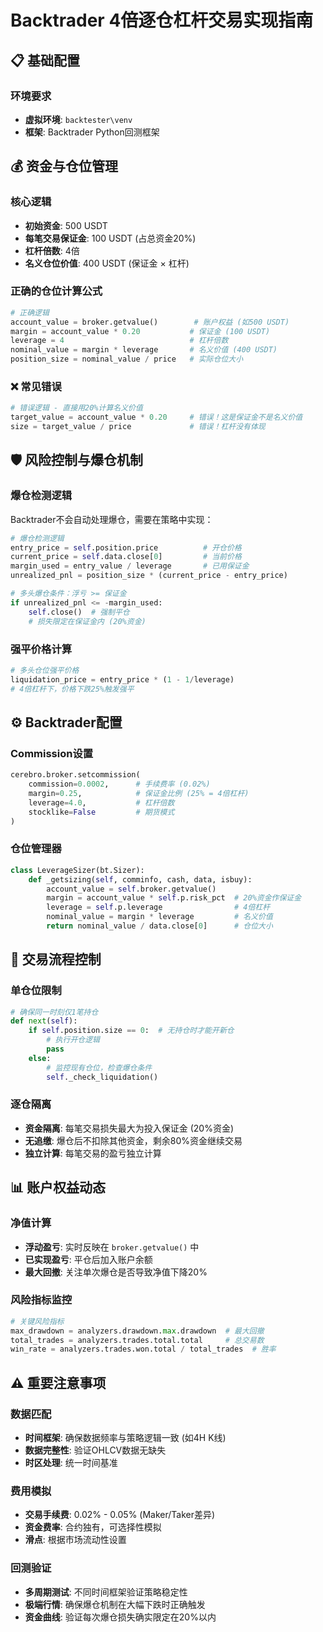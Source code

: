 # Backtrader 4倍逐仓杠杆交易实现指南

## 📋 基础配置

### 环境要求
- **虚拟环境**: `backtester\venv`
- **框架**: Backtrader Python回测框架

## 💰 资金与仓位管理

### 核心逻辑
- **初始资金**: 500 USDT
- **每笔交易保证金**: 100 USDT (占总资金20%)
- **杠杆倍数**: 4倍
- **名义仓位价值**: 400 USDT (保证金 × 杠杆)

### 正确的仓位计算公式
```python
# 正确逻辑
account_value = broker.getvalue()        # 账户权益 (如500 USDT)
margin = account_value * 0.20           # 保证金 (100 USDT)
leverage = 4                            # 杠杆倍数
nominal_value = margin * leverage       # 名义价值 (400 USDT)
position_size = nominal_value / price   # 实际仓位大小
```

### ❌ 常见错误
```python
# 错误逻辑 - 直接用20%计算名义价值
target_value = account_value * 0.20     # 错误！这是保证金不是名义价值
size = target_value / price             # 错误！杠杆没有体现
```

## 🛡️ 风险控制与爆仓机制

### 爆仓检测逻辑
Backtrader不会自动处理爆仓，需要在策略中实现：

```python
# 爆仓检测逻辑
entry_price = self.position.price          # 开仓价格
current_price = self.data.close[0]         # 当前价格
margin_used = entry_value / leverage       # 已用保证金
unrealized_pnl = position_size * (current_price - entry_price)

# 多头爆仓条件：浮亏 >= 保证金
if unrealized_pnl <= -margin_used:
    self.close()  # 强制平仓
    # 损失限定在保证金内 (20%资金)
```

### 强平价格计算
```python
# 多头仓位强平价格
liquidation_price = entry_price * (1 - 1/leverage)
# 4倍杠杆下，价格下跌25%触发强平
```

## ⚙️ Backtrader配置

### Commission设置
```python
cerebro.broker.setcommission(
    commission=0.0002,      # 手续费率 (0.02%)
    margin=0.25,            # 保证金比例 (25% = 4倍杠杆)
    leverage=4.0,           # 杠杆倍数
    stocklike=False         # 期货模式
)
```

### 仓位管理器
```python
class LeverageSizer(bt.Sizer):
    def _getsizing(self, comminfo, cash, data, isbuy):
        account_value = self.broker.getvalue()
        margin = account_value * self.p.risk_pct  # 20%资金作保证金
        leverage = self.p.leverage                # 4倍杠杆
        nominal_value = margin * leverage         # 名义价值
        return nominal_value / data.close[0]      # 仓位大小
```

## 🔄 交易流程控制

### 单仓位限制
```python
# 确保同一时刻仅1笔持仓
def next(self):
    if self.position.size == 0:  # 无持仓时才能开新仓
        # 执行开仓逻辑
        pass
    else:
        # 监控现有仓位，检查爆仓条件
        self._check_liquidation()
```

### 逐仓隔离
- **资金隔离**: 每笔交易损失最大为投入保证金 (20%资金)
- **无追缴**: 爆仓后不扣除其他资金，剩余80%资金继续交易
- **独立计算**: 每笔交易的盈亏独立计算

## 📊 账户权益动态

### 净值计算
- **浮动盈亏**: 实时反映在 `broker.getvalue()` 中
- **已实现盈亏**: 平仓后加入账户余额
- **最大回撤**: 关注单次爆仓是否导致净值下降20%

### 风险指标监控
```python
# 关键风险指标
max_drawdown = analyzers.drawdown.max.drawdown  # 最大回撤
total_trades = analyzers.trades.total.total     # 总交易数
win_rate = analyzers.trades.won.total / total_trades  # 胜率
```

## ⚠️ 重要注意事项

### 数据匹配
- **时间框架**: 确保数据频率与策略逻辑一致 (如4H K线)
- **数据完整性**: 验证OHLCV数据无缺失
- **时区处理**: 统一时间基准

### 费用模拟
- **交易手续费**: 0.02% - 0.05% (Maker/Taker差异)
- **资金费率**: 合约独有，可选择性模拟
- **滑点**: 根据市场流动性设置

### 回测验证
- **多周期测试**: 不同时间框架验证策略稳定性
- **极端行情**: 确保爆仓机制在大幅下跌时正确触发
- **资金曲线**: 验证每次爆仓损失确实限定在20%以内